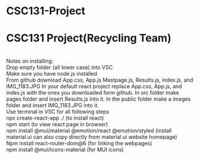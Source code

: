 # CSC131-Project
# CSC131 Project(Recycling Team)
 <br />Notes on installing:
 <br />Drop empty folder (all lower case) into VSC
 <br />Make sure you have node.js installed
 <br />From github download App.css, App.js Mastpage.js, Results.js, index.js, and IMG_1183.JPG  In your default react project replace App.css, App.js, and index.js with the ones you downloaded form github. In src folder make pages folder and insert Results.js into it. In the public folder make a images folder and insert IMG_1183.JPG into it.
 <br />Use terminal in VSC for all following steps
 <br />npx create-react–app ./                                                               (to install react)
 <br />npm start                                                                                    (to view react page in browser)
 <br />npm install @mui/material @emotion/react @emotion/styled  (install material.ui can also copy directly from material.ui website homepage)
 <br />Npm install react-router-dom@6                                             (for linking the webpages) 
 <br />npm install @mui/icons-material                                            (for MUI icons) 
 
